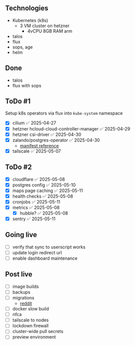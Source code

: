 ## Technologies
- Kubernetes (k8s)
  - 3 VM cluster on hetzner
    - 4vCPU 8GB RAM arm
- talos
- flux
- sops, age
- helm

## Done
- talos
- flux with sops

## ToDo #1
Setup k8s operators via flux into `kube-system` namespace
- [x] cilium ✅ 2025-04-27
- [x] hetzner hcloud-cloud-controller-manager ✅ 2025-04-29
- [x] hetzner csi-driver ✅ 2025-04-30
- [x] zalando/postgres-operator ✅ 2025-04-30
  - [manifest reference](https://github.com/zalando/postgres-operator/blob/master/docs/reference/cluster_manifest.md) 
- [x] tailscale ✅ 2025-05-07

## ToDo #2
- [x] cloudflare ✅ 2025-05-08
- [x] postgres config ✅ 2025-05-10
- [x] maps page caching ✅ 2025-05-11
- [x] health checks ✅ 2025-05-08
- [x] cronjobs ✅ 2025-05-11
- [x] metrics ✅ 2025-05-08
	- [x] hubble? ✅ 2025-05-08
- [x] sentry ✅ 2025-05-11

## Going live
- [ ] verify that sync to userscript works
- [ ] update login redirect url
- [ ] enable dashboard maintenance

## Post live
- [ ] image builds
- [ ] backups
- [ ] migrations
	- [reddit](https://www.reddit.com/r/sveltejs/comments/1cfupem/comment/l1s83z4/?utm_source=share&utm_medium=web3x&utm_name=web3xcss&utm_term=1&utm_content=share_button)
- [ ] docker slow build
- [ ] nfca
- [ ] tailscale to nodes
- [ ] lockdown firewall
- [ ] cluster-wide pull secrets
- [ ] preview environment
